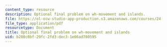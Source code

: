 ```yaml
---
content_type: resource
description: Optional final problem on wh-movement and islands.
file: https://ol-ocw-studio-app-production.s3.amazonaws.com/courses/24-902-language-and-its-structure-ii-syntax-fall-2003/b280c0bf29fc2fd3dec31e66ad780595_practiceps_prob.pdf
file_type: application/pdf
resourcetype: Document
title: Optional final problem on wh-movement and islands
uid: b280c0bf-29fc-2fd3-dec3-1e66ad780595
---
```

